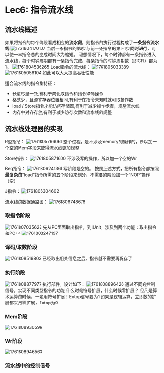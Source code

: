 # Lec6: 指令流水线
## 流水线概述
如果将指令的每个阶段看成相应的**流水段**，则指令的执行过程构成了**一条指令流水线**
![1761804170107](image/lec6/1761804170107.png)
当后一条指令的第i步与前一条指令的第i+1步**同时进行**，可以使一串指令总的完成时间大为缩短。
理想情况下，每个时钟都有一条指令进入流水线，每个时钟周期都有一条指令完成，每条指令的时钟周期数（即CPI）都为1。
![1761804536265](image/lec6/1761804536265.png)
Load指令的流水线：
![1761805033389](image/lec6/1761805033389.png)
![1761805056104](image/lec6/1761805056104.png)
如此可以大大提高吞吐性能

适合流水线的指令集特征：
- 长度尽量一致,有利于简化取指令和指令译码操作
- 格式少，且源寄存器位置相同,有利于在指令未知时就可取操作数
- load / Store指令才能访问存储器,有利于减少操作步骤，规整流水线
- 内存中对齐存放,有利于减少访存次数和流水线的规整

## 流水线处理器的实现
R型指令：
![1761805766061](image/lec6/1761805766061.png)
整个过程，是不涉及memory的操作的，所以加一个空的Mem字段来使得流水线更加规整

Store指令：
![1761805871600](image/lec6/1761805871600.png)
不涉及写的操作，所以加一个空的Wr

Beq指令：
![1761806241361](image/lec6/1761806241361.png)
写阶段是空的。
按照上述方式，把所有指令都按照**最复杂的**“load”指令所需的五个阶段来划分，不需要的阶段加一个“NOP”操作（空）

J指令：
![1761806304602](image/lec6/1761806304602.png)

流水线的数据通路图：
![1761806748678](image/lec6/1761806748678.png)

### 取指令阶段
![1761807035622](image/lec6/1761807035622.png)
先从PC里面取出指令，到IUnit，涉及到两个功能：取出指令和PC+4
![1761808247197](image/lec6/1761808247197.png)

### 译码/取数阶段
![1761808519803](image/lec6/1761808519803.png)
已经取出相关信息之后，指令就不需要再保存了

### 执行阶段
![1761808877977](image/lec6/1761808877977.png)
执行部件，设计如下：
![1761808896426](image/lec6/1761808896426.png)
通过不同的控制信号，实现不同类型指令的功能
什么时候符号扩展，什么时候零扩展？
但凡是算术运算的时候，一定用符号扩展！Extop信号要为1
如果是逻辑运算，立即数的扩展都采用零扩展，Extop为0

### Mem阶段
![1761808930596](image/lec6/1761808930596.png)

### Wr阶段
![1761808946563](image/lec6/1761808946563.png)

### 流水线中的控制信号
